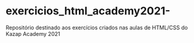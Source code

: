 # exercicios_html_academy2021-
Repositório destinado aos exercícios criados nas aulas de HTML/CSS do Kazap Academy 2021
